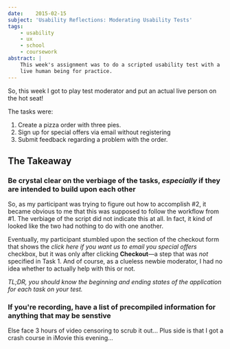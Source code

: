 ```yaml
---
date:    2015-02-15
subject: 'Usability Reflections: Moderating Usability Tests'
tags:
    - usability
    - ux
    - school
    - coursework
abstract: |
    This week's assignment was to do a scripted usability test with a
    live human being for practice.
---
```


So, this week I got to play test moderator and put an actual live person on the hot seat!

The tasks were:

1. Create a pizza order with three pies.
2. Sign up for special offers via email without registering
3. Submit feedback regarding a problem with the order.

## The Takeaway

### Be crystal clear on the verbiage of the tasks, *especially* if they are intended to build upon each other

So, as my participant was trying to figure out how to accomplish #2, it became obvious to me that this was supposed to follow the workflow from #1.  The verbiage of the script did not indicate this at all.  In fact, it kind of looked like the two had nothing to do with one another.

Eventually, my participant stumbled upon the section of the checkout form that shows the *click here if you want us to email you special offers* checkbox, but it was only after clicking **Checkout**&mdash;a step that was *not* specified in Task 1.  And of course, as a clueless newbie moderator, I had no idea whether to actually help with this or not.

*TL;DR, you should know the beginning and ending states of the application for each task on your test.*

### If you're recording, have a list of precompiled information for anything that may be senstive

Else face 3 hours of video censoring to scrub it out...  Plus side is that I got a crash course in iMovie this evening...

